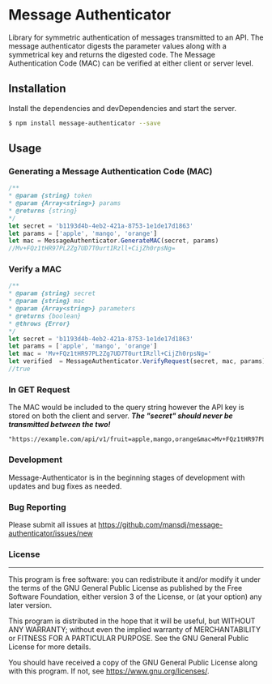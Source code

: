 # Message Authenticator

Library for symmetric authentication of messages transmitted to an API. The message authenticator digests the parameter values along with a symmetrical key and returns the digested code.  The Message Authentication Code (MAC) can be verified at either client or server level.

## Installation

Install the dependencies and devDependencies and start the server.

```sh
$ npm install message-authenticator --save
```

## Usage
### Generating a Message Authentication Code (MAC)
```javascript
/**
* @param {string} token 
* @param {Array<string>} params 
* @returns {string}
*/
let secret = 'b1193d4b-4eb2-421a-8753-1e1de17d1863'
let params = ['apple', 'mango', 'orange']
let mac = MessageAuthenticator.GenerateMAC(secret, params)
//Mv+FQz1tHR97PL2Zg7UD7T0urtIRzll+CijZh0rpsNg=
```
### Verify a MAC
```javascript
/**
* @param {string} secret 
* @param {string} mac 
* @param {Array<string>} parameters 
* @returns {boolean}
* @throws {Error}
*/
let secret = 'b1193d4b-4eb2-421a-8753-1e1de17d1863'
let params = ['apple', 'mango', 'orange']
let mac = 'Mv+FQz1tHR97PL2Zg7UD7T0urtIRzll+CijZh0rpsNg='
let verified  = MessageAuthenticator.VerifyRequest(secret, mac, params)
//true
```
### In GET Request
The MAC would be included to the query string however the API key is stored on both the client and server.  **_The "secret" should never be transmitted between the two!_**
```
"https://example.com/api/v1/fruit=apple,mango,orange&mac=Mv+FQz1tHR97PL2Zg7UD7T0urtIRzll+CijZh0rpsNg="
```
### Development

Message-Authenticator is in the beginning stages of development with updates and bug fixes as needed.

### Bug Reporting

Please submit all issues at https://github.com/mansdj/message-authenticator/issues/new

### License
----

This program is free software: you can redistribute it and/or modify
it under the terms of the GNU General Public License as published by
the Free Software Foundation, either version 3 of the License, or
(at your option) any later version.

This program is distributed in the hope that it will be useful,
but WITHOUT ANY WARRANTY; without even the implied warranty of
MERCHANTABILITY or FITNESS FOR A PARTICULAR PURPOSE.  See the
GNU General Public License for more details.

You should have received a copy of the GNU General Public License
along with this program.  If not, see <https://www.gnu.org/licenses/>.
